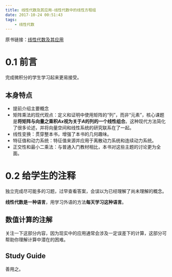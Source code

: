 ```yaml
---
title: 线性代数及其应用-线性代数中的线性方程组
date: 2017-10-24 00:51:43
tags:
	- 线性代数
---
```


原书链接：[线性代数及其应用](https://book.douban.com/subject/1425950/)

# 0.1 前言

完成微积分的学生学习起来更易接受。

## 本身特点

* 提前介绍主要概念
* 矩阵乘法的现代观点：定义和证明中使用矩阵的“列”，而非“元素”，核心课题是**将矩阵与向量之乘积$Ax$视为关于$A$的列的一个线性组合**。这种现代方法简化了很多论述，并将向量空间和线性系统的研究联系在了一起。
* 线性变换：贯穿整本书，增强了本书的几何趣味。
* 特征值和动力系统：特征值来源并应用于离散动力系统和连续动力系统。
* 正交性和最小二乘法：与普通入门教材相比，本书对这些主题的讨论更为全面。

# 0.2 给学生的注释

独立完成尽可能多的习题，过早查看答案，会误以为已经理解了尚未理解的概念。

**线性代数是一种语言**，用学习外语的方法**每天学习这种语言**。

## 数值计算的注解

关注一下这部分内容，因为现实中的应用通常会涉及一定误差下的计算，这部分可帮助你理解计算中潜在的困难。

## Study Guide

善用之。

